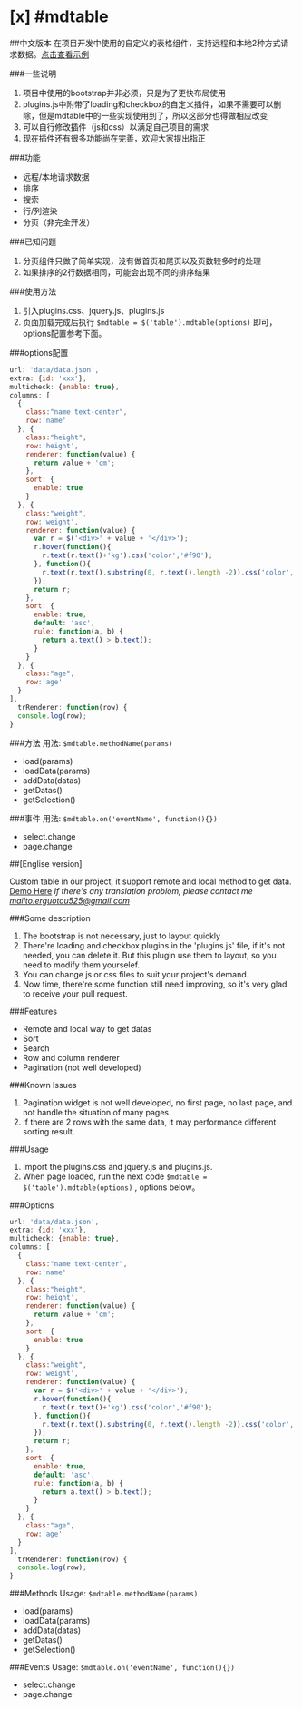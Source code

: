[x]
#mdtable
=======

##中文版本
在项目开发中使用的自定义的表格组件，支持远程和本地2种方式请求数据。[点击查看示例](http://nccun.github.io/mdtable/)

###一些说明
1. 项目中使用的bootstrap并非必须，只是为了更快布局使用
2. plugins.js中附带了loading和checkbox的自定义插件，如果不需要可以删除，但是mdtable中的一些实现使用到了，所以这部分也得做相应改变
3. 可以自行修改插件（js和css）以满足自己项目的需求
4. 现在插件还有很多功能尚在完善，欢迎大家提出指正

###功能
* 远程/本地请求数据
* 排序
* 搜索
* 行/列渲染
* 分页（非完全开发）

###已知问题
1. 分页组件只做了简单实现，没有做首页和尾页以及页数较多时的处理
2. 如果排序的2行数据相同，可能会出现不同的排序结果

###使用方法
1. 引入plugins.css、jquery.js、plugins.js
2. 页面加载完成后执行 ``$mdtable = $('table').mdtable(options)`` 即可，options配置参考下面。

###options配置

```javascript
url: 'data/data.json',
extra: {id: 'xxx'},
multicheck: {enable: true},
columns: [
  {
    class:"name text-center",
    row:'name'
  }, {
    class:"height",
    row:'height',
    renderer: function(value) {
      return value + 'cm';
    },
    sort: {
      enable: true
    }
  }, {
    class:"weight",
    row:'weight',
    renderer: function(value) {
      var r = $('<div>' + value + '</div>');
      r.hover(function(){
        r.text(r.text()+'kg').css('color','#f90');
      }, function(){
        r.text(r.text().substring(0, r.text().length -2)).css('color','#000');
      });
      return r;
    },
    sort: {
      enable: true,
      default: 'asc',
      rule: function(a, b) {
        return a.text() > b.text();
      }
    }
  }, {
    class:"age",
    row:'age'
  }
],
  trRenderer: function(row) {
  console.log(row);
}
```

###方法
用法: ``$mdtable.methodName(params)``

- load(params)
- loadData(params)
- addData(datas)
- getDatas()
- getSelection()

###事件
用法: ``$mdtable.on('eventName', function(){})``
- select.change
- page.change


##[Englise version]

Custom table in our project, it support remote and local method to get data. [Demo Here](http://nccun.github.io/mdtable/)
*If there's any translation problom, please contact me [mailto:erguotou525@gmail.com](mailto:erguotou525@gmail.com)*

###Some description
1. The bootstrap is not necessary, just to layout quickly
2. There're loading and checkbox plugins in the 'plugins.js' file, if it's not needed, you can delete it. But this plugin use them to layout, so you need to modify them yourselef.
3. You can change js or css files to suit your project's demand.
4. Now time, there're some function still need improving, so it's very glad to receive your pull request.

###Features
* Remote and local way to get datas
* Sort
* Search
* Row and column renderer
* Pagination (not well developed)

###Known Issues
1. Pagination widget is not well developed, no first page, no last page, and not handle the situation of many pages.
2. If there are 2 rows with the same data, it may performance different sorting result.

###Usage
1. Import the plugins.css and jquery.js and plugins.js.
2. When page loaded, run the next code ``$mdtable = $('table').mdtable(options)`` , options below。

###Options

```javascript
url: 'data/data.json',
extra: {id: 'xxx'},
multicheck: {enable: true},
columns: [
  {
    class:"name text-center",
    row:'name'
  }, {
    class:"height",
    row:'height',
    renderer: function(value) {
      return value + 'cm';
    },
    sort: {
      enable: true
    }
  }, {
    class:"weight",
    row:'weight',
    renderer: function(value) {
      var r = $('<div>' + value + '</div>');
      r.hover(function(){
        r.text(r.text()+'kg').css('color','#f90');
      }, function(){
        r.text(r.text().substring(0, r.text().length -2)).css('color','#000');
      });
      return r;
    },
    sort: {
      enable: true,
      default: 'asc',
      rule: function(a, b) {
        return a.text() > b.text();
      }
    }
  }, {
    class:"age",
    row:'age'
  }
],
  trRenderer: function(row) {
  console.log(row);
}
```

###Methods
Usage: ``$mdtable.methodName(params)``

- load(params)
- loadData(params)
- addData(datas)
- getDatas()
- getSelection()

###Events
Usage: ``$mdtable.on('eventName', function(){})``
- select.change
- page.change
